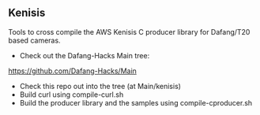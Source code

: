 ## Kenisis

Tools to cross compile the AWS Kenisis C producer library for Dafang/T20 based cameras.

* Check out the Dafang-Hacks Main tree:  

https://github.com/Dafang-Hacks/Main

* Check this repo out into the tree (at Main/kenisis)
* Build curl using compile-curl.sh
* Build the producer library and the samples using compile-cproducer.sh

